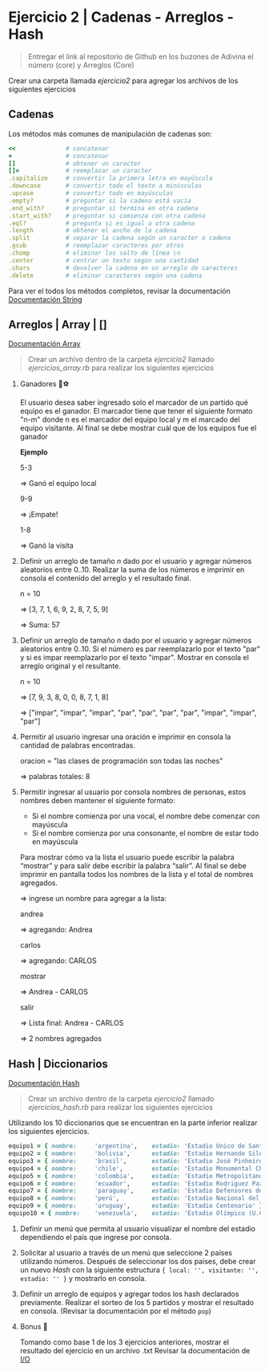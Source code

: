 # Ejercicio 2 | Cadenas - Arreglos - Hash

> Entregar el link al repositorio de Github en los buzones de Adivina el número (core) y Arreglos (Core)

Crear una carpeta llamada *ejercicio2* para agregar los archivos de los siguientes ejercicios

## Cadenas

Los métodos más comunes de manipulación de cadenas son:

```ruby
<<              # concatenar
+               # concatenar
[]              # obtener un caracter
[]=             # reemplazar un caracter
.capitalize     # convertir la primera letra en mayúscula
.downcase       # convertir todo el texto a minúsculas
.upcase         # convertir todo en mayúsculas
.empty?         # preguntar si la cadena está vacía
.end_with?      # preguntar si termina en otra cadena
.start_with?    # preguntar si comienza con otra cadena
.eql?           # pregunta si es igual a otra cadena
.length         # obtener el ancho de la cadena
.split          # separar la cadena según un caracter o cadena
.gsub           # reemplazar caracteres por otros
.chomp          # eliminar los salto de línea \n
.center         # centrar un texto según una cantidad
.chars          # devolver la cadena en un arreglo de caracteres
.delete         # eliminar caracteres según una cadena
```

Para ver el todos los métodos completos, revisar la documentación [Documentación String](https://ruby-doc.org/core-3.0.2/String.html)

## Arreglos | Array | []

[Documentación Array](https://ruby-doc.org/core-3.0.1/Array.html)

> Crear un archivo dentro de la carpeta *ejercicio2* llamado
> *ejercicios_array.rb* para realizar los siguientes ejercicios

1. Ganadores 🏀⚽

   El usuario desea saber ingresado solo el marcador de un partido qué equipo es el ganador. El marcador tiene que tener el siguiente formato "n-m" donde n es el marcador del equipo local y m el marcado del equipo visitante. Al final se debe mostrar cuál que de los equipos fue el ganador

   **Ejemplo**

   5-3

   => Ganó el equipo local

   9-9

   => ¡Empate!

   1-8

   => Ganó la visita

2. Definir un arreglo de tamaño *n* dado por el usuario y agregar números aleatorios entre 0..10. Realizar la suma de los números e imprimir en consola el contenido del arreglo y el resultado final.

    n = 10

    => [3, 7, 1, 6, 9, 2, 8, 7, 5, 9]

    => Suma: 57

3. Definir un arreglo de tamaño *n* dado por el usuario y agregar números aleatorios entre 0..10. Si el número es par reemplazarlo por el texto "par" y si es impar reemplazarlo por el texto "impar". Mostrar en consola el arreglo original y el resultante.

    n = 10

    => [7, 9, 3, 8, 0, 0, 8, 7, 1, 8]

    => ["impar", "impar", "impar", "par", "par", "par", "par", "impar", "impar", "par"]

4. Permitir al usuario ingresar una oración e imprimir en consola la cantidad de palabras encontradas.

    oracion = "las clases de programación son todas las noches"

    => palabras totales: 8

5. Permitir ingresar al usuario por consola nombres de personas, estos nombres deben mantener el siguiente formato:

   - Si el nombre comienza por una vocal, el nombre debe comenzar con mayúscula
   - Si el nombre comienza por una consonante, el nombre de estar todo en mayúscula

    Para mostrar cómo va la lista el usuario puede escribir la palabra “mostrar” y para salir debe escribir la palabra “salir”. Al final se debe imprimir en pantalla todos los nombres de la lista y el total de nombres agregados.

    => ingrese un nombre para agregar a la lista:

    andrea

    => agregando: Andrea

    carlos

    => agregando: CARLOS

    mostrar

    => Andrea - CARLOS

    salir

    => Lista final: Andrea - CARLOS

    => 2 nombres agregados

## Hash | Diccionarios

[Documentación Hash](https://ruby-doc.org/core-3.0.2/Hash.html)

> Crear un archivo dentro de la carpeta *ejercicio2* llamado
> *ejercicios_hash.rb* para realizar los siguientes ejercicios

Utilizando los 10 diccionarios que se encuentran en la parte inferior realizar los siguientes ejercicios.

```ruby
equipo1 = { nombre:     'argentina',    estadio: 'Estadio Único de Santiago del Estero' }
equipo2 = { nombre:     'bolivia',      estadio: 'Estadio Hernando Siles' }
equipo3 = { nombre:     'brasil',       estadio: 'Estadio José Pinheiro Borda' }
equipo4 = { nombre:     'chile',        estadio: 'Estadio Monumental Chile' }
equipo5 = { nombre:     'colombia',     estadio: 'Estadio Metropolitano Roberto Meléndez' }
equipo6 = { nombre:     'ecuador',      estadio: 'Estadio Rodriguez Paz Delgado' }
equipo7 = { nombre:     'paraguay',     estadio: 'Estadio Defensores del Chaco' }
equipo8 = { nombre:     'perú',         estadio: 'Estadio Nacional del Perú' }
equipo9 = { nombre:     'uruguay',      estadio: 'Estadio Centenario' }
equipo10 = { nombre:    'venezuela',    estadio: 'Estadio Olímpico (U.C.V.)' }
```

1. Definir un menú que permita al usuario visualizar el nombre del estadio dependiendo el país que ingrese por consola.

2. Solicitar al usuario a través de un menú que seleccione 2 países utilizando números. Después de seleccionar los dos países, debe crear un nuevo *Hash* con la siguiente estructura `{ local: '', visitante: '', estadio: '' }` y mostrarlo en consola.

3. Definir un arreglo de equipos y agregar todos los hash declarados previamente. Realizar el sorteo de los 5 partidos y mostrar el resultado en consola. (Revisar la documentación por el método `pop`)

4. Bonus 🌟

    Tomando como base 1 de los 3 ejercicios anteriores, mostrar el resultado del ejercicio en un archivo .txt
    Revisar la documentación de [I/O](https://ruby-doc.org/core-2.5.0/File.html)
